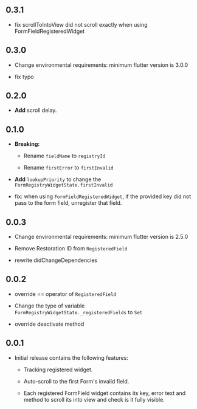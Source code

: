 ## 0.3.1

* fix scrollToIntoView did not scroll exactly when using FormFieldRegisteredWidget


## 0.3.0

* Change environmental requirements: minimum flutter version is 3.0.0

* fix typo


## 0.2.0

* **Add** scroll delay.


## 0.1.0

* **Breaking:**

  * Rename `fieldName` to `registryId`

  * Rename `firstError` to `firstInvalid`

* **Add** `lookupPriority` to change the `FormRegistryWidgetState.firstInvalid`

* fix: when using `FormFieldRegisteredWidget`, if the provided key did not pass to the form field, unregister that field.


## 0.0.3

* Change environmental requirements: minimum flutter version is 2.5.0 

* Remove Restoration ID from `RegisteredField`

* rewrite didChangeDependencies


## 0.0.2

* override == operator of `RegisteredField`

* Change the type of variable `FormRegistryWidgetState._registeredFields` to `Set`

* override deactivate method


## 0.0.1

* Initial release contains the following features:

  * Tracking registered widget.

  * Auto-scroll to the first Form's invalid field.

  * Each registered FormField widget contains its key, error text and method to scroll its into view and check is it fully visible.

